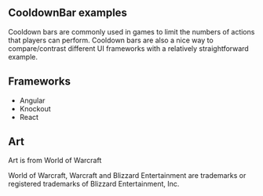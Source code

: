 ## CooldownBar examples

Cooldown bars are commonly used in games to limit the numbers of actions that players can perform.  Cooldown bars are also a nice way to compare/contrast different UI frameworks with a relatively straightforward example.

## Frameworks

* Angular
* Knockout
* React

## Art
Art is from World of Warcraft

World of Warcraft, Warcraft and Blizzard Entertainment are trademarks or registered trademarks of Blizzard Entertainment, Inc.
